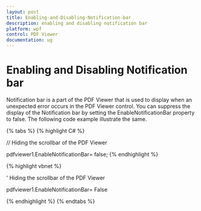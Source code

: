 ```yaml
---
layout: post
title: Enabling-and-Disabling-Notification-bar
description: enabling and disabling notification bar
platform: wpf
control: PDF Viewer
documentation: ug
---
```


# Enabling and Disabling Notification bar

Notification bar is a part of the PDF Viewer that is used to display when an unexpected error occurs in the PDF Viewer control. You can suppress the display of the Notification bar by setting the EnableNotificationBar property to false. The following code example illustrate the same.

{% tabs %}
{% highlight C# %}

// Hiding the scrollbar of the PDF Viewer

pdfviewer1.EnableNotificationBar= false;
{% endhighlight %}


{% highlight vbnet %}

' Hiding the scrollbar of the PDF Viewer

pdfviewer1.EnableNotificationBar= False

{% endhighlight %}
{% endtabs %}
